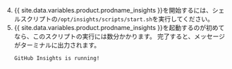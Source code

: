 4. {{ site.data.variables.product.prodname_insights }}を開始するには、シェルスクリプトの`/opt/insights/scripts/start.sh`を実行してください。
5. {{ site.data.variables.product.prodname_insights }}を起動するのが初めてなら、このスクリプトの実行には数分かかります。 完了すると、メッセージがターミナルに出力されます。
    ```
    GitHub Insights is running!
    ```
